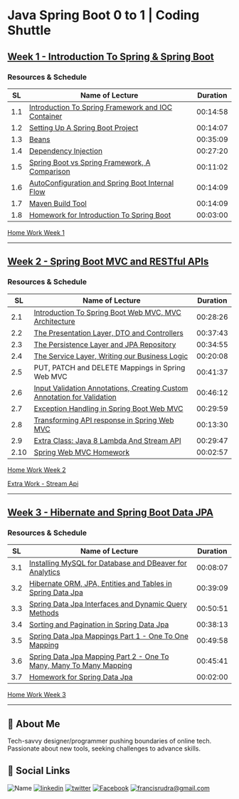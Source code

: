# Java Spring Boot 0 to 1 | Coding Shuttle

## [Week 1 - Introduction To Spring & Spring Boot](./Week%201%20-%20Introduction%20To%20Spring%20&%20Spring%20Boot/)

### Resources & Schedule

| SL  | Name of Lecture                                                                                                                                           | Duration |
| --- | --------------------------------------------------------------------------------------------------------------------------------------------------------- | -------- |
| 1.1 | [Introduction To Spring Framework and IOC Container](./Week%201%20-%20Introduction%20To%20Spring%20&%20Spring%20Boot/1_1_Introduction_To_Spring_Boot.pdf) | 00:14:58 |
| 1.2 | [Setting Up A Spring Boot Project](./Week%201%20-%20Introduction%20To%20Spring%20&%20Spring%20Boot/1_2%20Setting%20Up%20A%20Spring%20Boot%20Project.txt)  | 00:14:07 |
| 1.3 | [Beans](./Week%201%20-%20Introduction%20To%20Spring%20&%20Spring%20Boot/1_3_Beans.pdf)                                                                    | 00:35:09 |
| 1.4 | [Dependency Injection](./Week%201%20-%20Introduction%20To%20Spring%20&%20Spring%20Boot/1_4_Dependency_Injection.pdf)                                      | 00:27:20 |
| 1.5 | [Spring Boot vs Spring Framework, A Comparison](./Week%201%20-%20Introduction%20To%20Spring%20&%20Spring%20Boot/1_5_Spring_VS_Spring_Boot.pdf)            | 00:11:02 |
| 1.6 | [AutoConfiguration and Spring Boot Internal Flow](./Week%201%20-%20Introduction%20To%20Spring%20&%20Spring%20Boot/1_6_Auto_Configuration.pdf)             | 00:14:09 |
| 1.7 | [Maven Build Tool](./Week%201%20-%20Introduction%20To%20Spring%20&%20Spring%20Boot/1_7_Maven.pdf)                                                         | 00:14:09 |
| 1.8 | [Homework for Introduction To Spring Boot](./Week%201%20-%20Introduction%20To%20Spring%20&%20Spring%20Boot/1_8_Spring_Boot_Intro_Homework.pdf)            | 00:03:00 |

[Home Work Week 1](./Week%201%20-%20Introduction%20To%20Spring%20&%20Spring%20Boot/HomeWork/)

---

## [Week 2 - Spring Boot MVC and RESTful APIs](./Week%202%20-%20Spring%20Boot%20MVC%20and%20RESTful%20APIs/)

### Resources & Schedule

| SL   | Name of Lecture                                                                                                                                                 | Duration |
| ---- | --------------------------------------------------------------------------------------------------------------------------------------------------------------- | -------- |
| 2.1  | [Introduction To Spring Boot Web MVC, MVC Architecture](./Week%202%20-%20Spring%20Boot%20MVC%20and%20RESTful%20APIs/2_1_Spring_Boot_Web.pdf)                    | 00:28:26 |
| 2.2  | [The Presentation Layer, DTO and Controllers](./Week%202%20-%20Spring%20Boot%20MVC%20and%20RESTful%20APIs/2_2_Presentation_Layer.pdf)                           | 00:37:43 |
| 2.3  | [The Persistence Layer and JPA Repository](./Week%202%20-%20Spring%20Boot%20MVC%20and%20RESTful%20APIs/2_3_Presentation_Layer.pdf)                              | 00:34:55 |
| 2.4  | [The Service Layer, Writing our Business Logic](./Week%202%20-%20Spring%20Boot%20MVC%20and%20RESTful%20APIs/2_4_Service_Layer.pdf)                              | 00:20:08 |
| 2.5  | PUT, PATCH and DELETE Mappings in Spring Web MVC                                                                                                                | 00:41:37 |
| 2.6  | [Input Validation Annotations, Creating Custom Annotation for Validation](./Week%202%20-%20Spring%20Boot%20MVC%20and%20RESTful%20APIs/2_6_Input_Validation.pdf) | 00:46:12 |
| 2.7  | [Exception Handling in Spring Boot Web MVC](./Week%202%20-%20Spring%20Boot%20MVC%20and%20RESTful%20APIs/2_7_Exception_Handling.pdf)                             | 00:29:59 |
| 2.8  | [Transforming API response in Spring Web MVC](./Week%202%20-%20Spring%20Boot%20MVC%20and%20RESTful%20APIs/2_8_Transforming_API_response.pdf)                    | 00:13:30 |
| 2.9  | [Extra Class: Java 8 Lambda And Stream API](./Week%202%20-%20Spring%20Boot%20MVC%20and%20RESTful%20APIs/2_9_stream_API.zip)                                     | 00:29:47 |
| 2.10 | [Spring Web MVC Homework](./Week%202%20-%20Spring%20Boot%20MVC%20and%20RESTful%20APIs/2_9_Web_MVC_Homework.pdf)                                                 | 00:02:57 |

[Home Work Week 2](./Week%202%20-%20Spring%20Boot%20MVC%20and%20RESTful%20APIs/HomeWork/)

[Extra Work - Stream Api](./Week%202%20-%20Spring%20Boot%20MVC%20and%20RESTful%20APIs/StreamApi.java)

---

## [Week 3 - Hibernate and Spring Boot Data JPA](./Week%203%20-%20Hibernate%20and%20Spring%20Boot%20Data%20JPA/)

### Resources & Schedule

| SL  | Name of Lecture                                                                                                                                                 | Duration |
| --- | --------------------------------------------------------------------------------------------------------------------------------------------------------------- | -------- |
| 3.1 | [Installing MySQL for Database and DBeaver for Analytics](./Week%203%20-%20Hibernate%20and%20Spring%20Boot%20Data%20JPA/3_1_Installing_My_SQL_and_D_Beaver.pdf) | 00:08:07 |
| 3.2 | [Hibernate ORM, JPA, Entities and Tables in Spring Data Jpa](./Week%203%20-%20Hibernate%20and%20Spring%20Boot%20Data%20JPA/3_2_Hibernate_and_JPA.pdf)           | 00:39:09 |
| 3.3 | [Spring Data Jpa Interfaces and Dynamic Query Methods](./Week%203%20-%20Hibernate%20and%20Spring%20Boot%20Data%20JPA/3_3_Spring_Data_JPA.pdf)                   | 00:50:51 |
| 3.4 | [Sorting and Pagination in Spring Data Jpa](./Week%203%20-%20Hibernate%20and%20Spring%20Boot%20Data%20JPA/3_4_Sorting_and_Pagination.pdf)                       | 00:38:13 |
| 3.5 | [Spring Data Jpa Mappings Part 1 - One To One Mapping](./Week%203%20-%20Hibernate%20and%20Spring%20Boot%20Data%20JPA/3_5_Mappings_Part_1.pdf)                   | 00:49:58 |
| 3.6 | [Spring Data Jpa Mapping Part 2 - One To Many, Many To Many Mapping](./Week%203%20-%20Hibernate%20and%20Spring%20Boot%20Data%20JPA/3_6_Mappings_Part_2.pdf)     | 00:45:41 |
| 3.7 | [Homework for Spring Data Jpa](./Week%203%20-%20Hibernate%20and%20Spring%20Boot%20Data%20JPA/3_7_Homework_for_Spring_Data_JPA.pdf)                              | 00:02:00 |

[Home Work Week 3](./Week%203%20-%20Hibernate%20and%20Spring%20Boot%20Data%20JPA/HomeWork/README.md)

---

## 🚀 About Me

Tech-savvy designer/programmer pushing boundaries of online tech. Passionate about new tools, seeking challenges to advance skills.

## 🔗 Social Links

![Name](https://img.shields.io/badge/Name-Francis%20Rudra%20D%20Cruze-yellowgreen?style=for-the-badge)
[![linkedin](https://img.shields.io/badge/linkedin-0A66C2?style=for-the-badge&logo=linkedin&logoColor=white)](https://www.linkedin.com/in/rudradcruze)
[![twitter](https://img.shields.io/badge/twitter-1DA1F2?style=for-the-badge&logo=twitter&logoColor=white)](https://twitter.com/rudradcruze)
[![Facebook](https://img.shields.io/badge/facebook-4267B2?style=for-the-badge&logo=facebook&logoColor=white)](https://facebook.com/rudradcruze)
[![francisrudra@gmail.com](https://img.shields.io/badge/gmail-4267B2?style=for-the-badge&logo=gmail&logoColor=white)](mailto:francisrudra@gmail.com)
